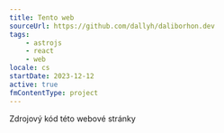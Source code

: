 ```yaml
---
title: Tento web
sourceUrl: https://github.com/dallyh/daliborhon.dev
tags:
    - astrojs
    - react
    - web
locale: cs
startDate: 2023-12-12
active: true
fmContentType: project
---
```


Zdrojový kód této webové stránky
